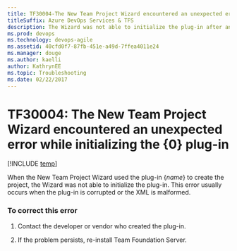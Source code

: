 ```yaml
---
title: TF30004-The New Team Project Wizard encountered an unexpected error while initializing the {0} plug-in. titleSuffix: Azure DevOps Services & TFS
description: The Wizard was not able to initialize the plug-in after an attempt to create the project.
ms.prod: devops
ms.technology: devops-agile
ms.assetid: 40cfd0f7-87fb-451e-a49d-7ffea4011e24
ms.manager: douge
ms.author: kaelliauthor: KathrynEE
ms.topic: Troubleshooting
ms.date: 02/22/2017
---
```



# TF30004: The New Team Project Wizard encountered an unexpected error while initializing the {0} plug-in


[!INCLUDE [temp](../../_shared/version-vsts-tfs-all-versions.md)]

When the New Team Project Wizard used the plug-in {*name*} to create the project, the Wizard was not able to initialize the plug-in. This error usually occurs when the plug-in is corrupted or the XML is malformed.    
  
### To correct this error  
  
1.  Contact the developer or vendor who created the plug-in.  
  
2.  If the problem persists, re-install Team Foundation Server.